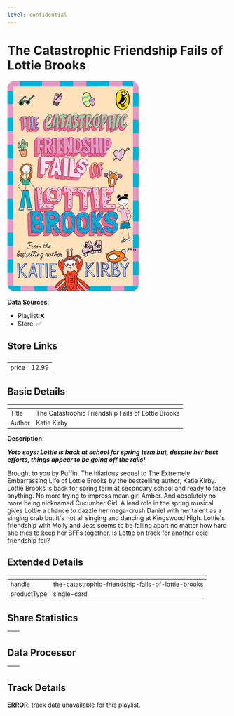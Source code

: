 ```yaml
---
level: confidential
---
```

# The Catastrophic Friendship Fails of Lottie Brooks

![card_[iy8vt].png](../../img/cards/card_[iy8vt].png)

**Data Sources**: 

- Playlist:❌
- Store: ✅


## Store Links

| <!-- --> | <!-- --> |
| - | - |
| price | 12.99 |


## Basic Details

| <!-- --> | <!-- --> |
| - | - |
| Title | The Catastrophic Friendship Fails of Lottie Brooks |
| Author | Katie Kirby |

**Description**:

**_Yoto says: Lottie is back at school for spring term but, despite her best efforts, things appear to be going off the rails!_**

Brought to you by Puffin. The hilarious sequel to The Extremely Embarrassing Life of Lottie Brooks by the bestselling author, Katie Kirby. Lottie Brooks is back for spring term at secondary school and ready to face anything. No more trying to impress mean girl Amber. And absolutely no more being nicknamed Cucumber Girl. A lead role in the spring musical gives Lottie a chance to dazzle her mega-crush Daniel with her talent as a singing crab but it's not all singing and dancing at Kingswood High. Lottie's friendship with Molly and Jess seems to be falling apart no matter how hard she tries to keep her BFFs together. Is Lottie on track for another epic friendship fail?


## Extended Details

| <!-- --> | <!-- --> |
| - | - |
| handle | the-catastrophic-friendship-fails-of-lottie-brooks |
| productType | single-card |


## Share Statistics

| <!-- --> | <!-- --> |
| - | - |


## Data Processor

| <!-- --> | <!-- --> |
| - | - |


## Track Details

**ERROR**: track data unavailable for this playlist.
